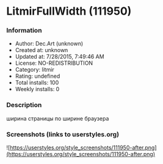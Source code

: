 # LitmirFullWidth (111950)

### Information
- Author: Dec.Art (unknown)
- Created at: unknown
- Updated at: 7/28/2015, 7:49:46 AM
- License: NO-REDISTRIBUTION
- Category: litmir
- Rating: undefined
- Total installs: 100
- Weekly installs: 0


### Description
ширина страницы по ширине браузера


### Screenshots (links to userstyles.org)
![https://userstyles.org/style_screenshots/111950-after.png](https://userstyles.org/style_screenshots/111950-after.png)


